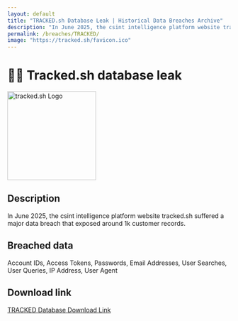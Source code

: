 ```yaml
---
layout: default
title: "TRACKED.sh Database Leak | Historical Data Breaches Archive"
description: "In June 2025, the csint intelligence platform website tracked.sh suffered a major data breach that exposed around 1k customer records."
permalink: /breaches/TRACKED/
image: "https://tracked.sh/favicon.ico"
---
```


# 🕵️‍♀️ Tracked.sh database leak

<img src="https://tracked.sh/favicon.ico" alt="tracked.sh Logo" width="200" height="200">

## Description

In June 2025, the csint intelligence platform website tracked.sh suffered a major data breach that exposed around 1k customer records.

## Breached data

Account IDs, Access Tokens, Passwords, Email Addresses, User Searches, User Queries, IP Address, User Agent

## Download link

[TRACKED Database Download Link](https://buzzheavier.com/cn1ld7eq4zl1)